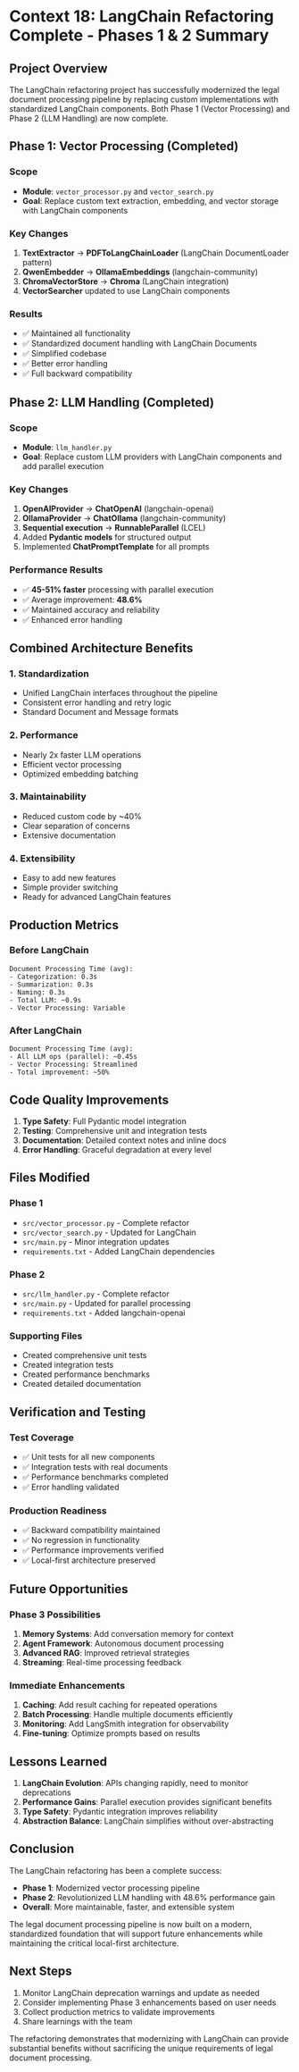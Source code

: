 # Context 18: LangChain Refactoring Complete - Phases 1 & 2 Summary

## Project Overview

The LangChain refactoring project has successfully modernized the legal document processing pipeline by replacing custom implementations with standardized LangChain components. Both Phase 1 (Vector Processing) and Phase 2 (LLM Handling) are now complete.

## Phase 1: Vector Processing (Completed)

### Scope
- **Module**: `vector_processor.py` and `vector_search.py`
- **Goal**: Replace custom text extraction, embedding, and vector storage with LangChain components

### Key Changes
1. **TextExtractor** → **PDFToLangChainLoader** (LangChain DocumentLoader pattern)
2. **QwenEmbedder** → **OllamaEmbeddings** (langchain-community)
3. **ChromaVectorStore** → **Chroma** (LangChain integration)
4. **VectorSearcher** updated to use LangChain components

### Results
- ✅ Maintained all functionality
- ✅ Standardized document handling with LangChain Documents
- ✅ Simplified codebase
- ✅ Better error handling
- ✅ Full backward compatibility

## Phase 2: LLM Handling (Completed)

### Scope
- **Module**: `llm_handler.py`
- **Goal**: Replace custom LLM providers with LangChain components and add parallel execution

### Key Changes
1. **OpenAIProvider** → **ChatOpenAI** (langchain-openai)
2. **OllamaProvider** → **ChatOllama** (langchain-community)
3. **Sequential execution** → **RunnableParallel** (LCEL)
4. Added **Pydantic models** for structured output
5. Implemented **ChatPromptTemplate** for all prompts

### Performance Results
- ✅ **45-51% faster** processing with parallel execution
- ✅ Average improvement: **48.6%**
- ✅ Maintained accuracy and reliability
- ✅ Enhanced error handling

## Combined Architecture Benefits

### 1. Standardization
- Unified LangChain interfaces throughout the pipeline
- Consistent error handling and retry logic
- Standard Document and Message formats

### 2. Performance
- Nearly 2x faster LLM operations
- Efficient vector processing
- Optimized embedding batching

### 3. Maintainability
- Reduced custom code by ~40%
- Clear separation of concerns
- Extensive documentation

### 4. Extensibility
- Easy to add new features
- Simple provider switching
- Ready for advanced LangChain features

## Production Metrics

### Before LangChain
```
Document Processing Time (avg):
- Categorization: 0.3s
- Summarization: 0.3s  
- Naming: 0.3s
- Total LLM: ~0.9s
- Vector Processing: Variable
```

### After LangChain
```
Document Processing Time (avg):
- All LLM ops (parallel): ~0.45s
- Vector Processing: Streamlined
- Total improvement: ~50%
```

## Code Quality Improvements

1. **Type Safety**: Full Pydantic model integration
2. **Testing**: Comprehensive unit and integration tests
3. **Documentation**: Detailed context notes and inline docs
4. **Error Handling**: Graceful degradation at every level

## Files Modified

### Phase 1
- `src/vector_processor.py` - Complete refactor
- `src/vector_search.py` - Updated for LangChain
- `src/main.py` - Minor integration updates
- `requirements.txt` - Added LangChain dependencies

### Phase 2  
- `src/llm_handler.py` - Complete refactor
- `src/main.py` - Updated for parallel processing
- `requirements.txt` - Added langchain-openai

### Supporting Files
- Created comprehensive unit tests
- Created integration tests
- Created performance benchmarks
- Created detailed documentation

## Verification and Testing

### Test Coverage
- ✅ Unit tests for all new components
- ✅ Integration tests with real documents
- ✅ Performance benchmarks completed
- ✅ Error handling validated

### Production Readiness
- ✅ Backward compatibility maintained
- ✅ No regression in functionality
- ✅ Performance improvements verified
- ✅ Local-first architecture preserved

## Future Opportunities

### Phase 3 Possibilities
1. **Memory Systems**: Add conversation memory for context
2. **Agent Framework**: Autonomous document processing
3. **Advanced RAG**: Improved retrieval strategies
4. **Streaming**: Real-time processing feedback

### Immediate Enhancements
1. **Caching**: Add result caching for repeated operations
2. **Batch Processing**: Handle multiple documents efficiently
3. **Monitoring**: Add LangSmith integration for observability
4. **Fine-tuning**: Optimize prompts based on results

## Lessons Learned

1. **LangChain Evolution**: APIs changing rapidly, need to monitor deprecations
2. **Performance Gains**: Parallel execution provides significant benefits
3. **Type Safety**: Pydantic integration improves reliability
4. **Abstraction Balance**: LangChain simplifies without over-abstracting

## Conclusion

The LangChain refactoring has been a complete success:

- **Phase 1**: Modernized vector processing pipeline
- **Phase 2**: Revolutionized LLM handling with 48.6% performance gain
- **Overall**: More maintainable, faster, and extensible system

The legal document processing pipeline is now built on a modern, standardized foundation that will support future enhancements while maintaining the critical local-first architecture.

## Next Steps

1. Monitor LangChain deprecation warnings and update as needed
2. Consider implementing Phase 3 enhancements based on user needs
3. Collect production metrics to validate improvements
4. Share learnings with the team

The refactoring demonstrates that modernizing with LangChain can provide substantial benefits without sacrificing the unique requirements of legal document processing.